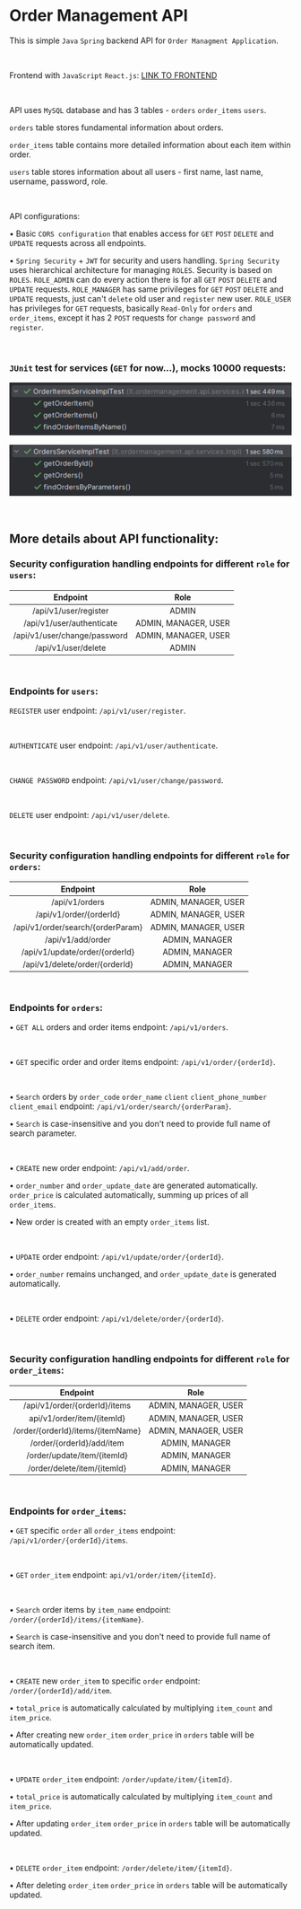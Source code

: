 # Order Management API

This is simple `Java` `Spring` backend API for `Order Managment Application`.

<br>

Frontend with `JavaScript` `React.js`: [LINK TO FRONTEND](https://github.com/vytautasmatukynas/Order-Management-App-JavaScript-React/tree/master)

<br>

API uses `MySQL` database and has 3 tables - `orders` `order_items` `users`.

`orders` table stores fundamental information about orders. 

`order_items` table contains more detailed information about each item within order. 

`users` table stores information about all users - first name, last name, username, password, role.

<br>

API configurations:

• Basic `CORS configuration` that enables access for `GET` `POST` `DELETE` and `UPDATE` requests across all endpoints.

• `Spring Security` + `JWT` for security and users handling. `Spring Security` uses hierarchical architecture for 
managing `ROLES`. Security is based on `ROLES`. `ROLE_ADMIN` can do every action there is for all `GET` `POST` `DELETE` 
and `UPDATE` requests. `ROLE_MANAGER` has same privileges for `GET` `POST` `DELETE` and `UPDATE` requests, just can't 
`delete` old user and `register` new user. `ROLE_USER` has privileges for `GET` requests, basically `Read-Only` for
`orders` and `order_items`, except it has 2 `POST` requests for `change password` and `register`.

<br>

### `JUnit` test for services (`GET` for now...), mocks 10000 requests:

![img_2.png](readmeImg/img_2.png)

![img_1.png](readmeImg/img_1.png)

<br>

## More details about API functionality:

### Security configuration handling endpoints for different `role` for `users`:

|           Endpoint           |         Role         |
|:----------------------------:|:--------------------:|
|    /api/v1/user/register     |        ADMIN         |
|  /api/v1/user/authenticate   | ADMIN, MANAGER, USER |
| /api/v1/user/change/password | ADMIN, MANAGER, USER |
|     /api/v1/user/delete      |        ADMIN         |

<br>

### Endpoints for `users`:

`REGISTER` user endpoint: `/api/v1/user/register`.

<br>

`AUTHENTICATE` user endpoint: `/api/v1/user/authenticate`.

<br>

`CHANGE PASSWORD` endpoint: `/api/v1/user/change/password`.

<br>

`DELETE` user endpoint: `/api/v1/user/delete`.

<br>

### Security configuration handling endpoints for different `role` for `orders`:

|               Endpoint                |         Role         |
|:-------------------------------------:|:--------------------:|
|            /api/v1/orders             | ADMIN, MANAGER, USER |
|        /api/v1/order/{orderId}        | ADMIN, MANAGER, USER |
|   /api/v1/order/search/{orderParam}   | ADMIN, MANAGER, USER |
|           /api/v1/add/order           |    ADMIN, MANAGER    |
|    /api/v1/update/order/{orderId}     |    ADMIN, MANAGER    |
|    /api/v1/delete/order/{orderId}     |    ADMIN, MANAGER    |

<br>

### Endpoints for `orders`:

• `GET ALL` orders and order items endpoint: `/api/v1/orders`.

<br>

• `GET` specific order and order items endpoint: `/api/v1/order/{orderId}`.

<br>

• `Search` orders by `order_code` `order_name` `client` `client_phone_number` `client_email` endpoint: `/api/v1/order/search/{orderParam}`.

• `Search` is case-insensitive and you don't need to provide full name of search parameter.

<br>

• `CREATE` new order endpoint: `/api/v1/add/order`.

• `order_number` and `order_update_date` are generated automatically. `order_price` is calculated automatically, summing up prices of all `order_items`.

• New order is created with an empty `order_items` list.

<br>

• `UPDATE` order endpoint: `/api/v1/update/order/{orderId}`.

• `order_number` remains unchanged, and `order_update_date` is generated automatically.

<br>

• `DELETE` order endpoint: `/api/v1/delete/order/{orderId}`.

<br>

### Security configuration handling endpoints for different `role` for `order_items`:

|                     Endpoint                      |         Role         |
|:-------------------------------------------------:|:--------------------:|
|           /api/v1/order/{orderId}/items           | ADMIN, MANAGER, USER |
|            api/v1/order/item/{itemId}             | ADMIN, MANAGER, USER |
|         /order/{orderId}/items/{itemName}         | ADMIN, MANAGER, USER |
|             /order/{orderId}/add/item             |    ADMIN, MANAGER    |
|            /order/update/item/{itemId}            |    ADMIN, MANAGER    |
|            /order/delete/item/{itemId}            |    ADMIN, MANAGER    |

<br>

### Endpoints for `order_items`:

• `GET` specific `order` all `order_items` endpoint: `/api/v1/order/{orderId}/items`.

<br>

• `GET` `order_item` endpoint: `api/v1/order/item/{itemId}`.

<br>

• `Search` order items by `item_name` endpoint: `/order/{orderId}/items/{itemName}`.

• `Search` is case-insensitive and you don't need to provide full name of search item.

<br>

• `CREATE` new `order_item` to specific `order` endpoint: `/order/{orderId}/add/item`.

• `total_price` is automatically calculated by multiplying `item_count` and `item_price`.

• After creating new `order_item` `order_price` in `orders` table will be automatically updated.

<br>

• `UPDATE` `order_item` endpoint: `/order/update/item/{itemId}`.

• `total_price` is automatically calculated by multiplying `item_count` and `item_price`.

• After updating `order_item` `order_price` in `orders` table will be automatically updated.

<br>

• `DELETE` `order_item` endpoint: `/order/delete/item/{itemId}`.

• After deleting `order_item` `order_price` in `orders` table will be automatically updated.